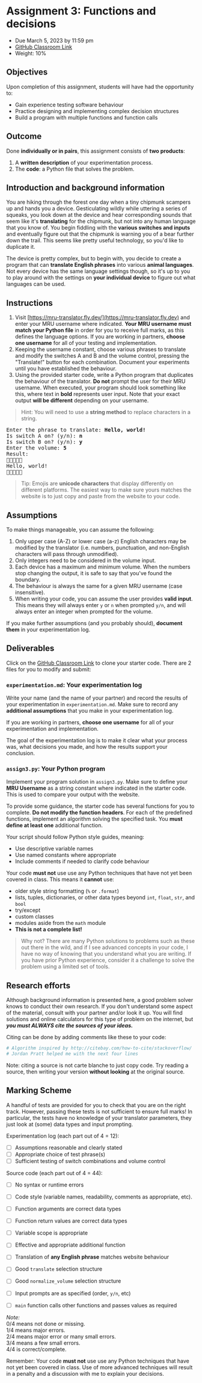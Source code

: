 # Assignment 3: Functions and decisions
- Due March 5, 2023 by 11:59 pm
- [GitHub Classroom Link](https://classroom.github.com/a/qyDkb1T3)
- Weight: 10%

## Objectives
Upon completion of this assignment, students will have had the opportunity to:
- Gain experience testing software behaviour
- Practice designing and implementing complex decision structures
- Build a program with  multiple functions and function calls

## Outcome
Done **individually or in pairs**, this assignment consists of **two products**:

1. A **written description** of your experimentation process.
2. The **code**: a Python file that solves the problem.

## Introduction and background information
You are hiking through the forest one day when a tiny chipmunk scampers up and hands you a device. Gesticulating wildly while uttering a series of squeaks, you look down at the device and hear corresponding sounds that seem like it's **translating** for the chipmunk, but not into any human language that you know of. You begin fiddling with the **various switches and inputs** and eventually figure out that the chipmunk is warning you of a bear further down the trail. This seems like pretty useful technology, so you'd like to duplicate it.

The device is pretty complex, but to begin with, you decide to create a program that can **translate English phrases** into various **animal languages**. Not every device has the same language settings though, so it's up to you to play around with the settings on **your individual device** to figure out what languages can be used.

## Instructions
1. Visit [https://mru-translator.fly.dev/](https://mru-translator.fly.dev) and enter your MRU username where indicated. **Your MRU username must match your Python file** in order for you to receive full marks, as this defines the language options. If you are working in partners, **choose one username** for all of your testing and implementation.
2. Keeping the username constant, choose various phrases to translate and modify the switches A and B and the volume control, pressing the "Translate!" button for each combination. Document your experiments until you have established the behaviour. 
3. Using the provided starter code, write a Python program that duplicates the behaviour of the translator. **Do not** prompt the user for their MRU username. When executed, your program should look something like this, where text in **bold** represents user input. Note that your exact output **will be different** depending on your username.

> Hint: You will need to use a **string method** to replace characters in a string. 

<pre>
Enter the phrase to translate: <b>Hello, world!</b>
Is switch A on? (y/n): <b>n</b>
Is switch B on? (y/n): <b>y</b>
Enter the volume: <b>5</b>
Result:
🦫🦫🦫🦫🦫
Hello, world!
🦫🦫🦫🦫🦫
</pre>

> Tip: Emojis are **unicode characters** that display differently on different platforms. The easiest way to make sure yours matches the website is to just copy and paste from the website to your code.

## Assumptions
To make things manageable, you can assume the following:
1. Only upper case (A-Z) or lower case (a-z) English characters may be modified by the translator (i.e. numbers, punctuation, and non-English characters will pass through unmodified).
2. Only integers need to be considered in the volume input.
3. Each device has a maximum and minimum volume. When the numbers stop changing the output, it is safe to say that you've found the boundary.
4. The behaviour is always the same for a given MRU username (case insensitive).
5. When writing your code, you can assume the user provides **valid input**. This means they will always enter `y` or `n` when prompted `y/n`, and will always enter an integer when prompted for the volume.

If you make further assumptions (and you probably should), **document them** in your experimentation log.

## Deliverables
Click on the [GitHub Classroom Link](https://classroom.github.com/a/qyDkb1T3) to clone your starter code. There are 2 files for you to modify and submit:

### `experimentation.md`: Your experimentation log
Write your name (and the name of your partner) and record the results of your experimentation in `experimentation.md`. Make sure to record any **additional assumptions** that you make in your experimentation log.

If you are working in partners, **choose one username** for all of your experimentation and implementation.

The goal of the experimentation log is to make it clear what your process was, what decisions you made, and how the results support your conclusion.

### `assign3.py`: Your Python program
Implement your program solution in `assign3.py`. Make sure to define your **MRU Username** as a string constant where indicated in the starter code. This is used to compare your output with the website.

To provide some guidance, the starter code has several functions for you to complete. **Do not modify the function headers**. For each of the predefined functions, implement an algorithm solving the specified task. You **must define at least one** additional function.

Your script should follow Python style guides, meaning:
- Use descriptive variable names
- Use named constants where appropriate
- Include comments if needed to clarify code behaviour

Your code **must not** use use any Python techniques that have not yet been covered in class. This means it **cannot** use:
- older style string formatting (`%` or `.format`)
- lists, tuples, dictionaries, or other data types beyond `int`, `float`, `str`, and `bool`
- try/except
- custom classes
- modules aside from the `math` module
- **This is not a complete list!**

> Why not? There are many Python solutions to problems such as these out there in the wild, and if I see advanced concepts in your code, I have no way of knowing that you understand what you are writing. If you have prior Python experience, consider it a challenge to solve the problem using a limited set of tools.

## Research efforts
Although background information is presented here, a good problem solver knows to conduct their own research. If you don't understand some aspect of the material, consult with your partner and/or look it up. You will find solutions and online calculators for this type of problem on the internet, but ***you must ALWAYS cite the sources of your ideas.*** 

Citing can be done by adding comments like these to your code:

```python
# Algorithm inspired by http://citebay.com/how-to-cite/stackoverflow/
# Jordan Pratt helped me with the next four lines
```

Note: citing a source is not carte blanche to just copy code. Try reading a source, then writing your version **without looking** at the original source.

## Marking Scheme
A handful of tests are provided for you to check that you are on the right track. However, passing these tests is not sufficient to ensure full marks! In particular, the tests have no knowledge of your translator parameters, they just look at (some) data types and input prompting.

Experimentation log (each part out of 4 = 12):
- [ ] Assumptions reasonable and clearly stated
- [ ] Appropriate choice of test phrase(s)
- [ ] Sufficient testing of switch combinations and volume control

Source code (each part out of 4 = 44):
- [ ] No syntax or runtime errors
- [ ] Code style (variable names, readability, comments as appropriate, etc).
- [ ] Function arguments are correct data types
- [ ] Function return values are correct data types
- [ ] Variable scope is appropriate
- [ ] Effective and appropriate additional function
- [ ] Translation of **any English phrase** matches website behaviour
- [ ] Good `translate` selection structure
- [ ] Good `normalize_volume` selection structure
- [ ] Input prompts are as specified (order, `y/n`, etc)
- [ ] `main` function calls other functions and passes values as required


*Note:*  
0/4 means not done or missing.   
1/4 means major errors.  
2/4 means major error or many small errors.   
3/4 means a few small errors.    
4/4 is correct/complete.

Remember: Your code **must not** use use any Python techniques that have not yet been covered in class. Use of more advanced techniques will result in a penalty and a discussion with me to explain your decisions.